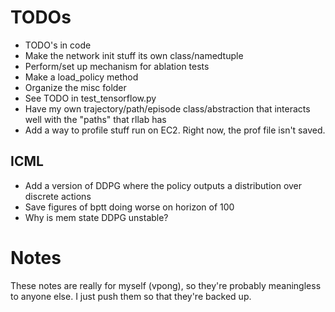 # TODOs
 - TODO's in code
 - Make the network init stuff its own class/namedtuple
 - Perform/set up mechanism for ablation tests
 - Make a load_policy method
 - Organize the misc folder
 - See TODO in test_tensorflow.py
 - Have my own trajectory/path/episode class/abstraction that interacts well
 with the "paths" that rllab has
 - Add a way to profile stuff run on EC2. Right now, the prof file isn't saved.

## ICML
 - Add a version of DDPG where the policy outputs a distribution over discrete actions
 - Save figures of bptt doing worse on horizon of 100
 - Why is mem state DDPG unstable?

# Notes
These notes are really for myself (vpong), so they're probably meaningless to anyone else.
I just push them so that they're backed up.
